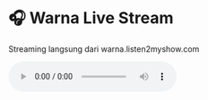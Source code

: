 <!DOCTYPE html>
<html lang="id">
<head>
<meta charset="UTF-8" />
<meta name="viewport" content="width=device-width, initial-scale=1" />
<title>🎧 Warna Live Stream</title>
</head>
<body>

<h1>🎧 Warna Live Stream</h1>
<p>Streaming langsung dari warna.listen2myshow.com</p>

<audio controls autoplay>
  <source src="https://warna.listen2myshow.com/proxy/warna" type="audio/mpeg" />
  Browser kamu tidak mendukung audio.
</audio>

</body>
</html>
